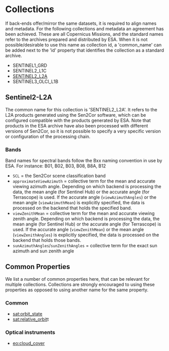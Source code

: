 # Collections

If back-ends offer/mirror the same datasets, it is required to align names and metadata. For the following collections and metadata an agreement has been achieved. These are all Copernicus Missions, and the standard names refer to the archives prepared and distributed by ESA. When it is not possible/desirable to use this name as collection id, a 'common_name' can be added next to the 'id' property that identifies the collection as a standard archive.


- SENTINEL1_GRD
- SENTINEL2_L1C
- [SENTINEL2_L2A](#sentinel2-l2a)
- SENTINEL3_OLCI_L1B

## Sentinel2-L2A

The common name for this collection is 'SENTINEL2_L2A'. It refers to the L2A products generated using the Sen2Cor software, which can be configured compatible with the products generated by ESA. Note that products in the ESA archive have also been processed with different versions of Sen2Cor, so it is not possible to specify a very specific version or configuration of the processing chain. 


### Bands

Band names for spectral bands follow the Bxx naming convention in use by ESA. For instance: B01, B02, B03, B08, B8A, B12

- `SCL` = the Sen2Cor scene classification band
- `approximateViewAzimuth` = collective term for the mean and accurate viewing azimuth angle. Depending on which backend is processing the data, the mean angle (for Sentinel Hub) or the accurate angle (for Terrascope) is used. If the accurate angle (`viewAzimuthAngles`) or the mean angle (`viewAzimuthMean`) is explicitly specified, the data is processed on the backend that holds the specified band.
- `viewZenithMean` = collective term for the mean and accurate viewing zenith angle. Depending on which backend is processing the data, the mean angle (for Sentinel Hub) or the accurate angle (for Terrascope) is used. If the accurate angle (`viewZenithMean`) or the mean angle (`viewZenithAngles`) is explicitly specified, the data is processed on the backend that holds those bands.
- `sunAzimuthAngles`/`sunZenithAngles` = collective term for the exact sun azimuth and sun zenith angle

## Common Properties

We list a number of common properties here, that can be relevant for multiple collections. Collections are strongly encouraged to using these properties as opposed to using another name for the same property.

### Common

- [sat:orbit_state](https://github.com/stac-extensions/sat#satorbit_state)
- [sat:relative_orbit](https://github.com/stac-extensions/sat#satrelative_orbit)t

### Optical instruments

- [eo:cloud_cover](https://github.com/stac-extensions/eo#eocloud_cover)